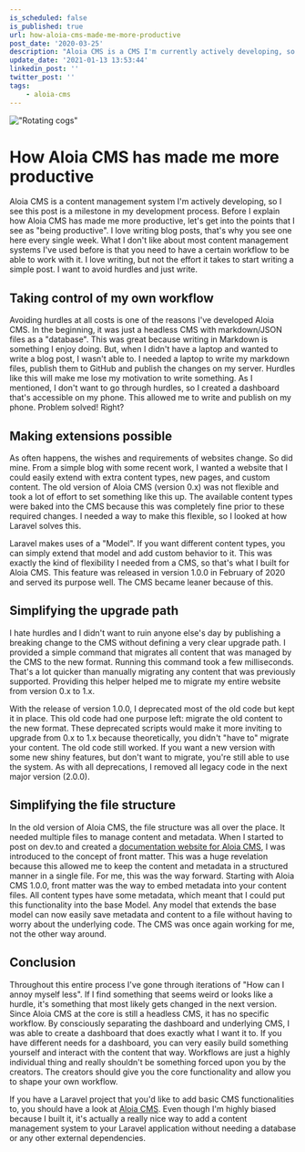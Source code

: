 ```yaml
---
is_scheduled: false
is_published: true
url: how-aloia-cms-made-me-more-productive
post_date: '2020-03-25'
description: "Aloia CMS is a CMS I'm currently actively developing, so this post is a very obvious milestone in this process.\r\nI love writing blog posts, that's why you see on"
update_date: '2021-01-13 13:53:44'
linkedin_post: ''
twitter_post: ''
tags:
    - aloia-cms
---
```

!["Rotating cogs"](/images/articles/rotating-cogs.jpeg)

# How Aloia CMS has made me more productive

Aloia CMS is a content management system I'm actively developing, so I see this post is a milestone in my development process. Before I explain how Aloia CMS has made me more productive, let's get into the points that I see as "being productive". I love writing blog posts, that's why you see one here every single week. What I don't like about most content management systems I've used before is that you need to have a certain workflow to be able to work with it. I love writing, but not the effort it takes to start writing a simple post. I want to avoid hurdles and just write.

## Taking control of my own workflow
Avoiding hurdles at all costs is one of the reasons I've developed Aloia CMS. In the beginning, it was just a headless CMS with markdown/JSON files as a "database". This was great because writing in Markdown is something I enjoy doing. But, when I didn't have a laptop and wanted to write a blog post, I wasn't able to. I needed a laptop to write my markdown files, publish them to GitHub and publish the changes on my server. Hurdles like this will make me lose my motivation to write something.  As I mentioned, I don't want to go through hurdles, so I created a dashboard that's accessible on my phone. This allowed me to write and publish on my phone. Problem solved! Right?

## Making extensions possible
As often happens, the wishes and requirements of websites change. So did mine. From a simple blog with some recent work, I wanted a website that I could easily extend with extra content types, new pages, and custom content. The old version of Aloia CMS (version 0.x) was not flexible and took a lot of effort to set something like this up. The available content types were baked into the CMS  because this was completely fine prior to these required changes. I needed a way to make this flexible, so I looked at how Laravel solves this.

Laravel makes uses of a "Model". If you want different content types, you can simply extend that model and add custom behavior to it. This was exactly the kind of flexibility I needed from a CMS, so that's what I built for Aloia CMS. This feature was released in version 1.0.0 in February of 2020 and served its purpose well. The CMS became leaner because of this.

## Simplifying the upgrade path
I hate hurdles and I didn't want to ruin anyone else's day by publishing a breaking change to the CMS without defining a very clear upgrade path. I provided a simple command that migrates all content that was managed by the CMS to the new format. Running this command took a few milliseconds. That's a lot quicker than manually migrating any content that was previously supported. Providing this helper helped me to migrate my entire website from version 0.x to 1.x.

With the release of version 1.0.0, I deprecated most of the old code but kept it in place. This old code had one purpose left: migrate the old content to the new format. These deprecated scripts would make it more inviting to upgrade from 0.x to 1.x because theoretically, you didn't "have to" migrate your content. The old code still worked. If you want a new version with some new shiny features, but don't want to migrate, you're still able to use the system. As with all deprecations, I removed all legacy code in the next major version (2.0.0).

## Simplifying the file structure
In the old version of Aloia CMS, the file structure was all over the place. It needed multiple files to manage content and metadata. When I started to post on dev.to and created a [documentation website for Aloia CMS](https://aloiacms.com), I was introduced to the concept of front matter. This was a huge revelation because this allowed me to keep the content and metadata in a structured manner in a single file. For me, this was the way forward. Starting with Aloia CMS 1.0.0, front matter was the way to embed metadata into your content files. All content types have some metadata, which meant that I could put this functionality into the base Model. Any model that extends the base model can now easily save metadata and content to a file without having to worry about the underlying code. The CMS was once again working for me, not the other way around.

## Conclusion
Throughout this entire process I've gone through iterations of "How can I annoy myself less". If I find something that seems weird or looks like a hurdle, it's something that most likely gets changed in the next version. Since Aloia CMS at the core is still a headless CMS, it has no specific workflow. By consciously separating the dashboard and underlying CMS, I was able to create a dashboard that does exactly what I want it to. If you have different needs for a dashboard, you can very easily build something yourself and interact with the content that way. Workflows are just a highly individual thing and really shouldn't be something forced upon you by the creators. The creators should give you the core functionality and allow you to shape your own workflow. 

If you have a Laravel project that you'd like to add basic CMS functionalities to, you should have a look at [Aloia CMS](https://aloiacms.com). Even though I'm highly biased because I built it, it's actually a really nice way to add a content management system to your Laravel application without needing a database or any other external dependencies.